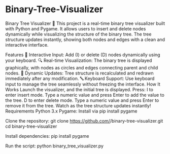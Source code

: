 # Binary-Tree-Visualizer

Binary Tree Visualizer 🌳
This project is a real-time binary tree visualizer built with Python and Pygame. It allows users to insert and delete nodes dynamically while visualizing the structure of the binary tree. The tree structure updates instantly, showing both nodes and edges with a clean and interactive interface.

Features
🌟 Interactive Input: Add (I) or delete (D) nodes dynamically using your keyboard.
🔍 Real-time Visualization: The binary tree is displayed graphically, with nodes as circles and edges connecting parent and child nodes.
🧹 Dynamic Updates: Tree structure is recalculated and redrawn immediately after any modification.
🔤 Keyboard Support: Use keyboard input to manage the tree seamlessly without freezing the interface.
How It Works
Launch the visualizer, and the initial tree is displayed.
Press:
I to enter insert mode. Type a numeric value and press Enter to add the value to the tree.
D to enter delete mode. Type a numeric value and press Enter to remove it from the tree.
Watch as the tree structure updates instantly!
Requirements
Python 3.x
Pygame: Install via pip install pygame

Clone the repository:
git clone https://github.com/<your-username>/binary-tree-visualizer.git
cd binary-tree-visualizer

Install dependencies:
pip install pygame

Run the script:
python binary_tree_visualizer.py
